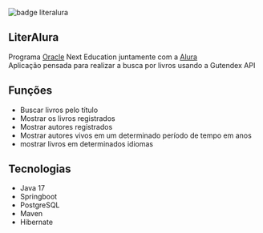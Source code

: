 ![badge literalura](https://github.com/nevidev/one-literalura-java/assets/113704077/25bd6047-6866-4626-aaed-7fa1901ad2cb)

## LiterAlura
Programa [Oracle](https://www.oracle.com/br/) Next Education juntamente com a [Alura](https://www.alura.com.br)
<br>Aplicação pensada para realizar a busca por livros usando a Gutendex API

## Funções
- Buscar livros pelo título
- Mostrar os livros registrados
- Mostrar autores registrados
- Mostrar autores vivos em um determinado período de tempo em anos
- mostrar livros em determinados idiomas

## Tecnologias
- Java 17
- Springboot
- PostgreSQL
- Maven
- Hibernate
